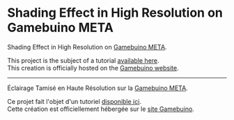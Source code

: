 # Shading Effect in High Resolution on Gamebuino META

Shading Effect in High Resolution on [Gamebuino META](https://gamebuino.com/).

This project is the subject of a tutorial [available here](https://m1cr0lab-gamebuino.github.io/gb-shading-effect/).  
This creation is officially hosted on the [Gamebuino website](https://gamebuino.com/creations/big-tuto-on-shading-effect-in-high-resolution).

- - -

Éclairage Tamisé en Haute Résolution sur la [Gamebuino META](https://gamebuino.com/).

Ce projet fait l'objet d'un tutoriel [disponible ici](https://m1cr0lab-gamebuino.github.io/gb-shading-effect/).  
Cette création est officiellement hébergée sur le [site Gamebuino](https://gamebuino.com/creations/big-tuto-on-shading-effect-in-high-resolution).